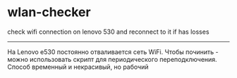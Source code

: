 # wlan-checker
check wifi connection on lenovo 530 and reconnect to it if has losses

---

На Lenovo e530 постоянно отваливается сеть WiFi. Чтобы починить - можно использовать скрипт для периодического переподключения. Способ временный и некрасивый, но рабочий

